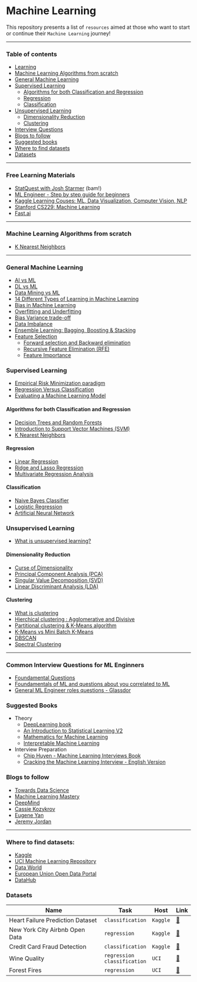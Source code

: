 # Machine Learning

This repository presents a list of `resources` aimed at those who want to start or continue their `Machine Learning` journey! 

---

### Table of contents
* [Learning](#Learning)
* [Machine Learning Algorithms from scratch](#mlfromscratch) 
* [General Machine Learning](#generalML) 
* [Supervised Learning](#supervised)
    * [Algorithms for both Classification and Regression](#classification_regression) 
    * [Regression](#regression)
    * [Classification](#classification)
* [Unsupervised Learning](#unsupervised)
   * [Dimensionality Reduction](#dimensionalityred)
   * [Clustering](#clustering)  
* [Interview Questions](#interview)
* [Blogs to follow](#blogs)
* [Suggested books](#books)
* [Where to find datasets](#host_datasets)
* [Datasets](#datasets)

---


<a name="Learning"/>

### Free Learning Materials
* [StatQuest with Josh Starmer](https://www.youtube.com/c/joshstarmer) (bam!)
* [ML Engineer - Step by step guide for beginners](https://www.simplilearn.com/tutorials/machine-learning-tutorial)
* [Kaggle Learning Couses: ML, Data Visualization, Computer Vision, NLP](https://www.kaggle.com/learn)
* [Stanford CS229: Machine Learning](https://cs229.stanford.edu/syllabus.html)
* [Fast.ai](https://course.fast.ai/)

---

<a name="mlfromscratch"/>

### Machine Learning Algorithms from scratch
* [K Nearest Neighbors](ML%20algorithms%20from%20scratch/knn.py)

---


<a name="generalML" />

### General Machine Learning
* [AI vs ML](https://towardsai.net/p/machine-learning/differences-between-ai-and-machine-learning-1255b182fc6)
* [DL vs ML](https://www.zendesk.com/blog/machine-learning-and-deep-learning/)
* [Data Mining vs ML](https://www.educba.com/data-mining-vs-machine-learning/)
* [14 Different Types of Learning in Machine Learning](https://machinelearningmastery.com/types-of-learning-in-machine-learning/)
* [Bias in Machine Learning](https://www.foreseemed.com/blog/bias-in-machine-learning)
* [Overfitting and Underfitting](https://towardsdatascience.com/what-are-overfitting-and-underfitting-in-machine-learning-a96b30864690)
* [Bias Variance trade-off](https://machinelearningcompass.com/model_optimization/bias_and_variance/)
* [Data Imbalance](https://imbalanced-learn.org/stable/introduction.html#)
* [Ensemble Learning: Bagging, Boosting & Stacking](https://www.kaggle.com/satishgunjal/ensemble-learning-bagging-boosting-stacking)
* [Feature Selection](https://en.wikipedia.org/wiki/Feature_selection)
   * [Forward selection and Backward elimination](https://quantifyinghealth.com/stepwise-selection/)
   * [Recursive Feature Elimination (RFE)](https://machinelearningmastery.com/rfe-feature-selection-in-python/)
   * [Feature Importance](https://medium.com/swlh/feature-importance-hows-and-why-s-3678ede1e58f)


<a name="supervised" />

### Supervised Learning
* [Empirical Risk Minimization paradigm](https://en.wikipedia.org/wiki/Empirical_risk_minimization)
* [Regression Versus Classification](https://medium.com/quick-code/regression-versus-classification-machine-learning-whats-the-difference-345c56dd15f7)
* [Evaluating a Machine Learning Model](https://www.jeremyjordan.me/evaluating-a-machine-learning-model/)

<a name="classification_regression" />

#### Algorithms for both Classification and Regression
* [Decision Trees and Random Forests](https://medium.com/@francesco.disalvo/decision-tree-and-random-forest-pt-1-729b74db1756)
* [Introduction to Support Vector Machines (SVM)](https://monkeylearn.com/blog/introduction-to-support-vector-machines-svm/)
* [K Nearest Neighbors](https://towardsdatascience.com/machine-learning-basics-with-the-k-nearest-neighbors-algorithm-6a6e71d01761)


<a name="regression" />

#### Regression
* [Linear Regression](https://statistics.laerd.com/spss-tutorials/linear-regression-using-spss-statistics.php)
* [Ridge and Lasso Regression](https://favtutor.com/blogs/ridge-and-lasso-regression)
* [Multivariate Regression Analysis]()


<a name="classification" />

#### Classification
* [Naive Bayes Classifier](http://stanford.edu/~jurafsky/slp3/slides/7_NB.pdf)
* [Logistic Regression](https://christophm.github.io/interpretable-ml-book/logistic.html)
* [Artificial Neural Network](https://www.ibm.com/cloud/learn/neural-networks)

<a name="unsupervised" />

### Unsupervised Learning
* [What is unsupervised learning?](https://www.ibm.com/cloud/learn/unsupervised-learning)


<a name="dimensionalityred" />

#### Dimensionality Reduction
* [Curse of Dimensionality](https://medium.com/geekculture/curse-of-dimensionality-e97ba916cb8f)
* [Principal Component Analysis (PCA)](https://builtin.com/data-science/step-step-explanation-principal-component-analysis)
* [Singular Value Decomposition (SVD)](https://www.cs.cmu.edu/~venkatg/teaching/CStheory-infoage/book-chapter-4.pdf)
* [Linear Discriminant Analysis (LDA)](https://www.geeksforgeeks.org/ml-linear-discriminant-analysis/)


<a name="culstering" />

#### Clustering
* [What is clustering](https://en.wikipedia.org/wiki/Cluster_analysis)
* [Hierchical clustering : Agglomerative and Divisive](https://towardsdatascience.com/hierarchical-clustering-agglomerative-and-divisive-explained-342e6b20d710)
* [Partitional clustering & K-Means algorithm](http://cs-people.bu.edu/evimaria/Italy-2015/partitional-clustering.pdf)
* [K-Means vs Mini Batch K-Means](https://upcommons.upc.edu/bitstream/handle/2117/23414/R13-8.pdf)
* [DBSCAN](https://www.kdnuggets.com/2020/04/dbscan-clustering-algorithm-machine-learning.html)
* [Spectral Clustering](https://www.analyticsvidhya.com/blog/2021/05/what-why-and-how-of-spectral-clustering/)
---

<a name="interview"/>

### Common Interview Questions for ML Enginners

* [Foundamental Questions](https://www.springboard.com/blog/ai-machine-learning/machine-learning-interview-questions/)
* [Foundamentals of ML and questions about you correlated to ML](https://www.globalguideline.com/interview_questions/pdf/Machine-Learning-Engineer-Interview-Questions-and-Answers-2194.pdf)
* [General ML Engineer roles questions - Glassdor](https://www.glassdoor.co.uk/Interview/machine-learning-engineer-interview-questions-SRCH_KO0,25.htm?countryRedirect=true)

<a name="books"/>

### Suggested Books 
* Theory
   * [DeepLearning book](https://www.deeplearningbook.org/)
   * [An Introduction to Statistical Learning V2](https://web.stanford.edu/~hastie/ISLR2/ISLRv2_website.pdf)
   * [Mathematics for Machine Learning](https://mml-book.github.io/book/mml-book.pdf)
   * [Interpretable Machine Learning](https://christophm.github.io/interpretable-ml-book/)
* Interview Preparation
  * [Chip Huyen - Machine Learning Interviews Book](https://huyenchip.com/ml-interviews-book/)
  * [Cracking the Machine Learning Interview - English Version](https://www.amazon.it/Cracking-Machine-Learning-Interview-English-ebook/dp/B07K4Y6T3J/ref=sr_1_1?__mk_it_IT=)


<a name="blogs"/>

### Blogs to follow
* [Towards Data Science](https://towardsdatascience.com)
* [Machine Learning Mastery](https://machinelearningmastery.com)
* [DeepMind](https://deepmind.com/blog)
* [Cassie Kozykrov](https://kozyrkov.medium.com)
* [Eugene Yan](https://eugeneyan.com)
* [Jeremy Jordan](https://www.jeremyjordan.me)


---

<a name="host_datasets"/>

### Where to find datasets:
* [Kaggle](https://www.kaggle.com)
* [UCI Machine Learning Repository](https://archive.ics.uci.edu/ml/index.php)
* [Data World](https://data.world/datasets/open-data)
* [European Union Open Data Portal](https://data.europa.eu/data/datasets?locale=en)
* [DataHub](https://datahub.io)


<a name="datasets"/>

### Datasets

| **Name** | **Task** | **Host** | **Link** | 
| ---- | ------- | ---- | --- |
| Heart Failure Prediction Dataset | `classification` | `Kaggle` | [🔗](https://www.kaggle.com/fedesoriano/heart-failure-prediction) |
| New York City Airbnb Open Data | `regression` | `Kaggle` | [🔗](https://www.kaggle.com/dgomonov/new-york-city-airbnb-open-data) |
| Credit Card Fraud Detection | `classification` | `Kaggle` | [🔗](https://www.kaggle.com/mlg-ulb/creditcardfraud) |
| Wine Quality | `regression` <br /> `classification` | `UCI` | [🔗](http://archive.ics.uci.edu/ml/datasets/Wine+Quality) |
| Forest Fires | `regression`  | `UCI` | [🔗](http://archive.ics.uci.edu/ml/datasets/Forest+Fires) |

